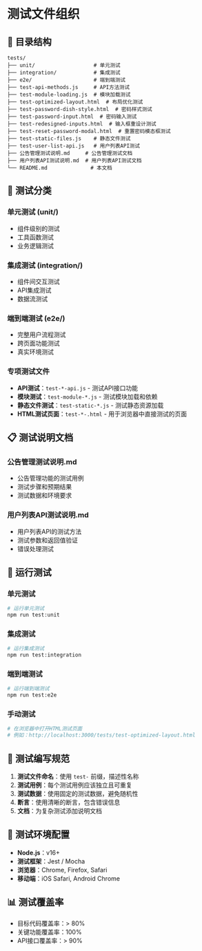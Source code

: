 # 测试文件组织

## 📁 目录结构

```
tests/
├── unit/                   # 单元测试
├── integration/            # 集成测试
├── e2e/                    # 端到端测试
├── test-api-methods.js     # API方法测试
├── test-module-loading.js  # 模块加载测试
├── test-optimized-layout.html  # 布局优化测试
├── test-password-dish-style.html  # 密码样式测试
├── test-password-input.html  # 密码输入测试
├── test-redesigned-inputs.html  # 输入框重设计测试
├── test-reset-password-modal.html  # 重置密码模态框测试
├── test-static-files.js    # 静态文件测试
├── test-user-list-api.js   # 用户列表API测试
├── 公告管理测试说明.md     # 公告管理测试文档
├── 用户列表API测试说明.md  # 用户列表API测试文档
└── README.md              # 本文档
```

## 🧪 测试分类

### 单元测试 (unit/)
- 组件级别的测试
- 工具函数测试
- 业务逻辑测试

### 集成测试 (integration/)
- 组件间交互测试
- API集成测试
- 数据流测试

### 端到端测试 (e2e/)
- 完整用户流程测试
- 跨页面功能测试
- 真实环境测试

### 专项测试文件
- **API测试**：`test-*-api.js` - 测试API接口功能
- **模块测试**：`test-module-*.js` - 测试模块加载和依赖
- **静态文件测试**：`test-static-*.js` - 测试静态资源加载
- **HTML测试页面**：`test-*-.html` - 用于浏览器中直接测试的页面

## 📋 测试说明文档

### 公告管理测试说明.md
- 公告管理功能的测试用例
- 测试步骤和预期结果
- 测试数据和环境要求

### 用户列表API测试说明.md
- 用户列表API的测试方法
- 测试参数和返回值验证
- 错误处理测试

## 🚀 运行测试

### 单元测试
```bash
# 运行单元测试
npm run test:unit
```

### 集成测试
```bash
# 运行集成测试
npm run test:integration
```

### 端到端测试
```bash
# 运行端到端测试
npm run test:e2e
```

### 手动测试
```bash
# 在浏览器中打开HTML测试页面
# 例如：http://localhost:3000/tests/test-optimized-layout.html
```

## 📝 测试编写规范

1. **测试文件命名**：使用 `test-` 前缀，描述性名称
2. **测试用例**：每个测试用例应该独立且可重复
3. **测试数据**：使用固定的测试数据，避免随机性
4. **断言**：使用清晰的断言，包含错误信息
5. **文档**：为复杂测试添加说明文档

## 🔧 测试环境配置

- **Node.js**：v16+
- **测试框架**：Jest / Mocha
- **浏览器**：Chrome, Firefox, Safari
- **移动端**：iOS Safari, Android Chrome

## 📊 测试覆盖率

- 目标代码覆盖率：> 80%
- 关键功能覆盖率：100%
- API接口覆盖率：> 90%
